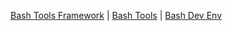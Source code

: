 <!-- _navbar.md -->

[Bash Tools Framework](https://fchastanet.github.io/bash-tools-framework/) |
[Bash Tools](/) | [Bash Dev Env](https://fchastanet.github.io/bash-dev-env/)
